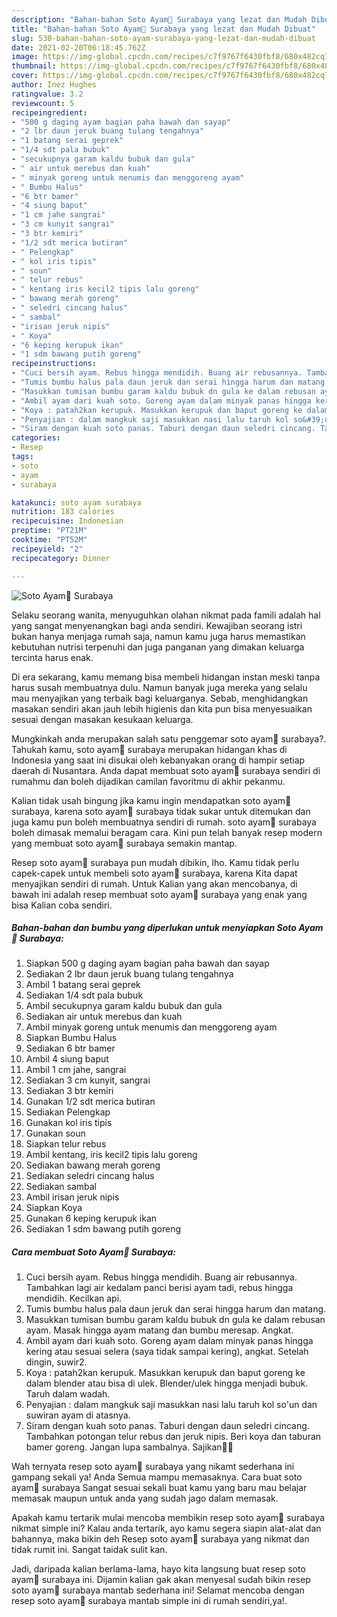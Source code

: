 ```yaml
---
description: "Bahan-bahan Soto Ayam🍲 Surabaya yang lezat dan Mudah Dibuat"
title: "Bahan-bahan Soto Ayam🍲 Surabaya yang lezat dan Mudah Dibuat"
slug: 530-bahan-bahan-soto-ayam-surabaya-yang-lezat-dan-mudah-dibuat
date: 2021-02-20T06:18:45.762Z
image: https://img-global.cpcdn.com/recipes/c7f9767f6430fbf8/680x482cq70/soto-ayam🍲-surabaya-foto-resep-utama.jpg
thumbnail: https://img-global.cpcdn.com/recipes/c7f9767f6430fbf8/680x482cq70/soto-ayam🍲-surabaya-foto-resep-utama.jpg
cover: https://img-global.cpcdn.com/recipes/c7f9767f6430fbf8/680x482cq70/soto-ayam🍲-surabaya-foto-resep-utama.jpg
author: Inez Hughes
ratingvalue: 3.2
reviewcount: 5
recipeingredient:
- "500 g daging ayam bagian paha bawah dan sayap"
- "2 lbr daun jeruk buang tulang tengahnya"
- "1 batang serai geprek"
- "1/4 sdt pala bubuk"
- "secukupnya garam kaldu bubuk dan gula"
- " air untuk merebus dan kuah"
- " minyak goreng untuk menumis dan menggoreng ayam"
- " Bumbu Halus"
- "6 btr bamer"
- "4 siung baput"
- "1 cm jahe sangrai"
- "3 cm kunyit sangrai"
- "3 btr kemiri"
- "1/2 sdt merica butiran"
- " Pelengkap"
- " kol iris tipis"
- " soun"
- " telur rebus"
- " kentang iris kecil2 tipis lalu goreng"
- " bawang merah goreng"
- " seledri cincang halus"
- " sambal"
- "irisan jeruk nipis"
- " Koya"
- "6 keping kerupuk ikan"
- "1 sdm bawang putih goreng"
recipeinstructions:
- "Cuci bersih ayam. Rebus hingga mendidih. Buang air rebusannya. Tambahkan lagi air kedalam panci berisi ayam tadi, rebus hingga mendidih. Kecilkan api."
- "Tumis bumbu halus pala daun jeruk dan serai hingga harum dan matang."
- "Masukkan tumisan bumbu garam kaldu bubuk dn gula ke dalam rebusan ayam. Masak hingga ayam matang dan bumbu meresap. Angkat."
- "Ambil ayam dari kuah soto. Goreng ayam dalam minyak panas hingga kering atau sesuai selera (saya tidak sampai kering), angkat. Setelah dingin, suwir2."
- "Koya : patah2kan kerupuk. Masukkan kerupuk dan baput goreng ke dalam blender atau bisa di ulek. Blender/ulek hingga menjadi bubuk. Taruh dalam wadah."
- "Penyajian : dalam mangkuk saji masukkan nasi lalu taruh kol so&#39;un dan suwiran ayam di atasnya."
- "Siram dengan kuah soto panas. Taburi dengan daun seledri cincang. Tambahkan potongan telur rebus dan jeruk nipis. Beri koya dan taburan bamer goreng. Jangan lupa sambalnya. Sajikan🍲😋"
categories:
- Resep
tags:
- soto
- ayam
- surabaya

katakunci: soto ayam surabaya 
nutrition: 183 calories
recipecuisine: Indonesian
preptime: "PT21M"
cooktime: "PT52M"
recipeyield: "2"
recipecategory: Dinner

---
```



![Soto Ayam🍲 Surabaya](https://img-global.cpcdn.com/recipes/c7f9767f6430fbf8/680x482cq70/soto-ayam🍲-surabaya-foto-resep-utama.jpg)

Selaku seorang wanita, menyuguhkan olahan nikmat pada famili adalah hal yang sangat menyenangkan bagi anda sendiri. Kewajiban seorang istri bukan hanya menjaga rumah saja, namun kamu juga harus memastikan kebutuhan nutrisi terpenuhi dan juga panganan yang dimakan keluarga tercinta harus enak.

Di era  sekarang, kamu memang bisa membeli hidangan instan meski tanpa harus susah membuatnya dulu. Namun banyak juga mereka yang selalu mau menyajikan yang terbaik bagi keluarganya. Sebab, menghidangkan masakan sendiri akan jauh lebih higienis dan kita pun bisa menyesuaikan sesuai dengan masakan kesukaan keluarga. 



Mungkinkah anda merupakan salah satu penggemar soto ayam🍲 surabaya?. Tahukah kamu, soto ayam🍲 surabaya merupakan hidangan khas di Indonesia yang saat ini disukai oleh kebanyakan orang di hampir setiap daerah di Nusantara. Anda dapat membuat soto ayam🍲 surabaya sendiri di rumahmu dan boleh dijadikan camilan favoritmu di akhir pekanmu.

Kalian tidak usah bingung jika kamu ingin mendapatkan soto ayam🍲 surabaya, karena soto ayam🍲 surabaya tidak sukar untuk ditemukan dan juga kamu pun boleh membuatnya sendiri di rumah. soto ayam🍲 surabaya boleh dimasak memalui beragam cara. Kini pun telah banyak resep modern yang membuat soto ayam🍲 surabaya semakin mantap.

Resep soto ayam🍲 surabaya pun mudah dibikin, lho. Kamu tidak perlu capek-capek untuk membeli soto ayam🍲 surabaya, karena Kita dapat menyajikan sendiri di rumah. Untuk Kalian yang akan mencobanya, di bawah ini adalah resep membuat soto ayam🍲 surabaya yang enak yang bisa Kalian coba sendiri.

<!--inarticleads1-->

##### Bahan-bahan dan bumbu yang diperlukan untuk menyiapkan Soto Ayam🍲 Surabaya:

1. Siapkan 500 g daging ayam bagian paha bawah dan sayap
1. Sediakan 2 lbr daun jeruk buang tulang tengahnya
1. Ambil 1 batang serai geprek
1. Sediakan 1/4 sdt pala bubuk
1. Ambil secukupnya garam kaldu bubuk dan gula
1. Sediakan  air untuk merebus dan kuah
1. Ambil  minyak goreng untuk menumis dan menggoreng ayam
1. Siapkan  Bumbu Halus
1. Sediakan 6 btr bamer
1. Ambil 4 siung baput
1. Ambil 1 cm jahe, sangrai
1. Sediakan 3 cm kunyit, sangrai
1. Sediakan 3 btr kemiri
1. Gunakan 1/2 sdt merica butiran
1. Sediakan  Pelengkap
1. Gunakan  kol iris tipis
1. Gunakan  soun
1. Siapkan  telur rebus
1. Ambil  kentang, iris kecil2 tipis lalu goreng
1. Sediakan  bawang merah goreng
1. Sediakan  seledri cincang halus
1. Sediakan  sambal
1. Ambil irisan jeruk nipis
1. Siapkan  Koya
1. Gunakan 6 keping kerupuk ikan
1. Sediakan 1 sdm bawang putih goreng




<!--inarticleads2-->

##### Cara membuat Soto Ayam🍲 Surabaya:

1. Cuci bersih ayam. Rebus hingga mendidih. Buang air rebusannya. Tambahkan lagi air kedalam panci berisi ayam tadi, rebus hingga mendidih. Kecilkan api.
1. Tumis bumbu halus pala daun jeruk dan serai hingga harum dan matang.
1. Masukkan tumisan bumbu garam kaldu bubuk dn gula ke dalam rebusan ayam. Masak hingga ayam matang dan bumbu meresap. Angkat.
1. Ambil ayam dari kuah soto. Goreng ayam dalam minyak panas hingga kering atau sesuai selera (saya tidak sampai kering), angkat. Setelah dingin, suwir2.
1. Koya : patah2kan kerupuk. Masukkan kerupuk dan baput goreng ke dalam blender atau bisa di ulek. Blender/ulek hingga menjadi bubuk. Taruh dalam wadah.
1. Penyajian : dalam mangkuk saji masukkan nasi lalu taruh kol so&#39;un dan suwiran ayam di atasnya.
1. Siram dengan kuah soto panas. Taburi dengan daun seledri cincang. Tambahkan potongan telur rebus dan jeruk nipis. Beri koya dan taburan bamer goreng. Jangan lupa sambalnya. Sajikan🍲😋




Wah ternyata resep soto ayam🍲 surabaya yang nikamt sederhana ini gampang sekali ya! Anda Semua mampu memasaknya. Cara buat soto ayam🍲 surabaya Sangat sesuai sekali buat kamu yang baru mau belajar memasak maupun untuk anda yang sudah jago dalam memasak.

Apakah kamu tertarik mulai mencoba membikin resep soto ayam🍲 surabaya nikmat simple ini? Kalau anda tertarik, ayo kamu segera siapin alat-alat dan bahannya, maka bikin deh Resep soto ayam🍲 surabaya yang nikmat dan tidak rumit ini. Sangat taidak sulit kan. 

Jadi, daripada kalian berlama-lama, hayo kita langsung buat resep soto ayam🍲 surabaya ini. Dijamin kalian gak akan menyesal sudah bikin resep soto ayam🍲 surabaya mantab sederhana ini! Selamat mencoba dengan resep soto ayam🍲 surabaya mantab simple ini di rumah sendiri,ya!.

